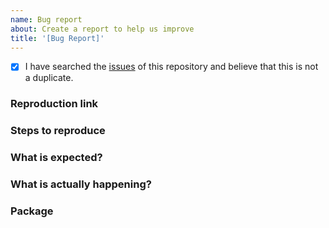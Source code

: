 ```yaml
---
name: Bug report
about: Create a report to help us improve
title: '[Bug Report]'
---
```


- [x] I have searched the [issues](https://github.com/mozyun/designable/issues) of this repository and believe that this is not a duplicate.

### Reproduction link

### Steps to reproduce

### What is expected?

### What is actually happening?

### Package
